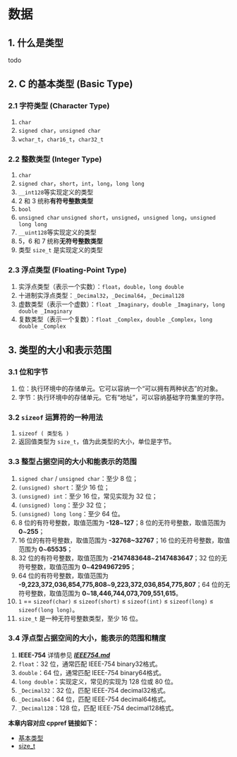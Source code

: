 # 数据

## 1. 什么是类型

todo

## 2. C 的基本类型 (Basic Type)

### 2.1 字符类型 (Character Type)

1. `char`
2. `signed char`，`unsigned char`
3. `wchar_t`，`char16_t`，`char32_t`

### 2.2 整数类型 (Integer Type)

1. `char`
2. `signed char`，`short`，`int`，`long`，`long long`
3. `__int128`等实现定义的类型
4. 2 和 3 统称**有符号整数类型**
5. `bool`
6. `unsigned char` `unsigned short`，`unsigned`，`unsigned long`，`unsigned long long`
7. `__uint128`等实现定义的类型
8. 5，6 和 7 统称**无符号整数类型**
9. 类型 `size_t` 是实现定义的类型

### 2.3 浮点类型 (Floating-Point Type)

1. 实浮点类型（表示一个实数）：`float`，`double`，`long double`
2. 十进制实浮点类型：`_Decimal32`，`_Decimal64`，`_Decimal128`
3. 虚数类型（表示一个虚数）：`float _Imaginary`，`double _Imaginary`，`long double _Imaginary`
4. 复数类型（表示一个复数）：`float _Complex`，`double _Complex`，`long double _Complex`

## 3. 类型的大小和表示范围

### 3.1 位和字节

1. 位：执行环境中的存储单元。它可以容纳一个“可以拥有两种状态”的对象。
2. 字节：执行环境中的存储单元。它有“地址”，可以容纳基础字符集里的字符。

### 3.2 `sizeof` 运算符的一种用法

1. `sizeof ( 类型名 )`
2. 返回值类型为 `size_t`，值为此类型的大小，单位是字节。

### 3.3 整型占据空间的大小和能表示的范围

1. `signed char` / `unsigned char`：至少 8 位；
2. `(unsigned) short`：至少 16 位；
3. `(unsigned) int`：至少 16 位，常见实现为 32 位；
4. `(unsigned) long`：至少 32 位；
5. `(unsigned) long long`：至少 64 位。
6. 8 位的有符号整数，取值范围为 **-128**\~**127**；8 位的无符号整数，取值范围为 **0**\~**255**；
7. 16 位的有符号整数，取值范围为 **-32768\~32767**；16 位的无符号整数，取值范围为 **0**\~**65535**；
8. 32 位的有符号整数，取值范围为 **-2147483648**\~**2147483647**；32 位的无符号整数，取值范围为 **0**\~**4294967295**；
9. 64 位的有符号整数，取值范围为 **-9,223,372,036,854,775,808**\~**9,223,372,036,854,775,807**；64 位的无符号整数，取值范围为 **0**\~**18,446,744,073,709,551,615**。
10. `1` == `sizeof(char)` ≤ `sizeof(short)` ≤ `sizeof(int)` ≤ `sizeof(long)` ≤ `sizeof(long long)`。
11. `size_t` 是一种无符号整数类型，至少 16 位。

### 3.4 浮点型占据空间的大小，能表示的范围和精度

1. **IEEE-754** 详情参见 [**_IEEE754.md_**](/教程/番外/1_IEEE754.md)
2. `float`：32 位，通常匹配 IEEE-754 binary32格式。
3. `double`：64 位，通常匹配 IEEE-754 binary64格式。
4. `long double`：实现定义，常见的实现为 128 位或 80 位。
5. `_Decimal32`：32 位，匹配 IEEE-754 decimal32格式。
6. `_Decimal64`：64 位，匹配 IEEE-754 decimal64格式。
7. `_Decimal128`：128 位，匹配 IEEE-754 decimal128格式。

**本章内容对应 cppref 链接如下：**

- [基本类型](https://zh.cppreference.com/w/c/language/arithmetic_types)
- [size_t](https://zh.cppreference.com/w/c/types/size_t)
